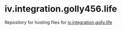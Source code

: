 # iv.integration.golly456.life

Repository for hosting files for [iv.integration.golly.life](https://iv.integration.golly456.life)
